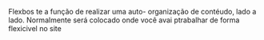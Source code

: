 Flexbos te a função de realizar uma auto- organização de contéudo, lado a lado. Normalmente será colocado onde você avai ptrabalhar de forma flexicivel no site